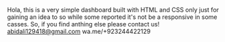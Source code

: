 Hola, this is a very simple dashboard built with HTML and CSS only just for gaining an idea to so while some reported it's not be a responsive in some casses. So, if you find anthing else please contact us! 
abidali129418@gmail.com
wa.me/+923244422129 
